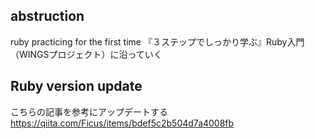 ## abstruction
ruby practicing for the first time
『３ステップでしっかり学ぶ』Ruby入門（WINGSプロジェクト）に沿っていく

## Ruby version update
こちらの記事を参考にアップデートする
https://qiita.com/Ficus/items/bdef5c2b504d7a4008fb